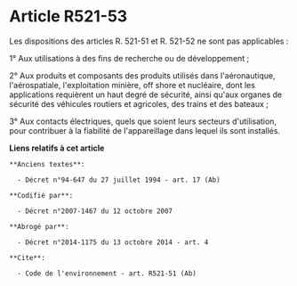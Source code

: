 # Article R521-53

Les dispositions des articles R. 521-51 et R. 521-52 ne sont pas applicables : 

1° Aux utilisations à des fins de recherche ou de développement ; 

2° Aux produits et composants des produits utilisés dans l'aéronautique, l'aérospatiale, l'exploitation minière, off shore et
nucléaire, dont les applications requièrent un haut degré de sécurité, ainsi qu'aux organes de sécurité des véhicules
routiers et agricoles, des trains et des bateaux ; 

3° Aux contacts électriques, quels que soient leurs secteurs d'utilisation, pour contribuer à la fiabilité de l'appareillage
dans lequel ils sont installés.

**Liens relatifs à cet article**

	**Anciens textes**:

	  - Décret n°94-647 du 27 juillet 1994 - art. 17 (Ab)

	**Codifié par**:

	  - Décret n°2007-1467 du 12 octobre 2007

	**Abrogé par**:

	  - Décret n°2014-1175 du 13 octobre 2014 - art. 4

	**Cite**:

	  - Code de l'environnement - art. R521-51 (Ab)
